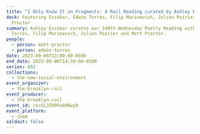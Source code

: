 ```yaml
---
title: "I Only Know It in Fragments: A Rail Reading curated by Ashley Escobar"
deck: Featuring Escobar, Edwin Torres, Filip Marinovich, Julien Poirier and Matt
  Proctor
summary: Ashley Escobar curates our 149th Wednesday Poetry Reading with Edwin
  Torres, Filip Marinovich, Julien Poirier and Matt Proctor.
people:
  - person: matt-proctor
  - person: edwin-torres
date: 2023-09-06T13:00:00-0500
end_date: 2023-09-06T14:30:00-0500
series: 892
collections:
  - the-new-social-environment
event_organizer:
  - the-brooklyn-rail
event_producer:
  - the-brooklyn-rail
event_id: recSL3ZN9FwG08wy0
event_platform:
  - zoom
soldout: false
---
```

